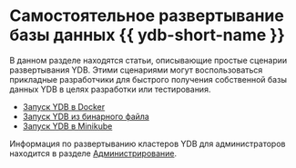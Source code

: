 # Самостоятельное развертывание базы данных {{ ydb-short-name }}

В данном разделе находятся статьи, описывающие простые сценарии развертывания YDB. Этими сценариями могут воспользоваться прикладные разработчики для быстрого получения собственной базы данных YDB в целях разработки или тестирования.

- [Запуск YDB в Docker](../ydb_docker.md)
- [Запуск YDB из бинарного файла](../ydb_local.md)
- [Запуск YDB в Minikube](../ydb_minikube.md)

Информация по развертыванию кластеров YDB для администраторов находится в разделе [Администрирование](../../../deploy/index.md).
